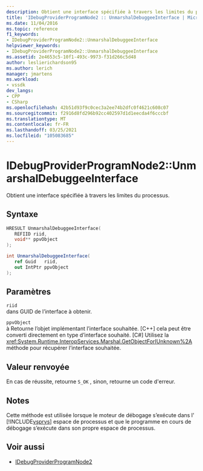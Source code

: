 ```yaml
---
description: Obtient une interface spécifiée à travers les limites du processus.
title: 'IDebugProviderProgramNode2 :: UnmarshalDebuggeeInterface | Microsoft Docs'
ms.date: 11/04/2016
ms.topic: reference
f1_keywords:
- IDebugProviderProgramNode2::UnmarshalDebuggeeInterface
helpviewer_keywords:
- IDebugProviderProgramNode2::UnmarshalDebuggeeInterface
ms.assetid: 2e4653c5-10f1-493c-9973-f31d266c5d48
author: leslierichardson95
ms.author: lerich
manager: jmartens
ms.workload:
- vssdk
dev_langs:
- CPP
- CSharp
ms.openlocfilehash: 42b51d93f9c0cec3a2ee74b2dfc0f4621c608c07
ms.sourcegitcommit: f2916d8fd296b92cc402597d1d1eecda4f6cccbf
ms.translationtype: MT
ms.contentlocale: fr-FR
ms.lasthandoff: 03/25/2021
ms.locfileid: "105083685"
---
```

# <a name="idebugproviderprogramnode2unmarshaldebuggeeinterface"></a>IDebugProviderProgramNode2::UnmarshalDebuggeeInterface
Obtient une interface spécifiée à travers les limites du processus.

## <a name="syntax"></a>Syntaxe

```cpp
HRESULT UnmarshalDebuggeeInterface(
   REFIID riid,
   void** ppvObject
);
```

```csharp
int UnmarshalDebuggeeInterface(
   ref Guid   riid,
   out IntPtr ppvObject
);
```

## <a name="parameters"></a>Paramètres
`riid`\
dans GUID de l’interface à obtenir.

`ppvObject`\
à Retourne l’objet implémentant l’interface souhaitée. [C++] cela peut être converti directement en type d’interface souhaité. [C#] Utilisez la <xref:System.Runtime.InteropServices.Marshal.GetObjectForIUnknown%2A> méthode pour récupérer l’interface souhaitée.

## <a name="return-value"></a>Valeur renvoyée
 En cas de réussite, retourne `S_OK` , sinon, retourne un code d'erreur.

## <a name="remarks"></a>Notes
 Cette méthode est utilisée lorsque le moteur de débogage s’exécute dans l' [!INCLUDE[vsprvs](../../../code-quality/includes/vsprvs_md.md)] espace de processus et que le programme en cours de débogage s’exécute dans son propre espace de processus.

## <a name="see-also"></a>Voir aussi
- [IDebugProviderProgramNode2](../../../extensibility/debugger/reference/idebugproviderprogramnode2.md)
